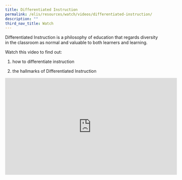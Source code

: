 ```yaml
---
title: Differentiated Instruction
permalink: /elis/resources/watch/videos/differentiated-instruction/
description: ""
third_nav_title: Watch
---
```

Differentiated Instruction is a philosophy of education that regards diversity in the classroom as normal and valuable to both learners and learning.

Watch this video to find out:

1. how to differentiate instruction

2. the hallmarks of Differentiated Instruction

<iframe width="560" height="315" src="https://www.youtube.com/embed/kHP7RP6VUKo" title="YouTube video player" frameborder="0" allow="accelerometer; autoplay; clipboard-write; encrypted-media; gyroscope; picture-in-picture" allowfullscreen></iframe>


